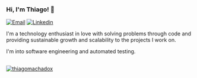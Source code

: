 ### Hi, I'm Thiago! 🚀

[![Email](https://img.shields.io/badge/-Email-0f4c81?style=flat-square&logo=Gmail&logoColor=white)](mailto:thiagomachadox@gmail.com)
[![Linkedin](https://img.shields.io/badge/-LinkedIn-0f4c81?style=flat-square&logo=Linkedin&logoColor=white)](https://www.linkedin.com/in/thiagoizidoro)

I'm a technology enthusiast in love with solving problems through code and providing sustainable growth and scalability to the projects I work on.

I'm into software engineering and automated testing.

##

[![thiagomachadox](https://github-readme-stats.vercel.app/api/top-langs/?username=thiagomachadox&hide=html&layout=compact&theme=tokyonight)](https://github.com/thiagomachadox/)

